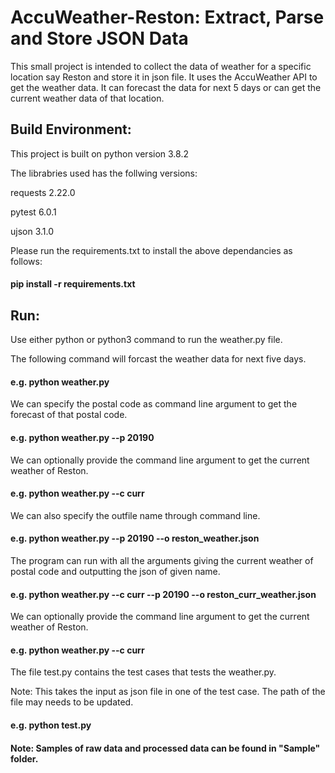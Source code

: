 # AccuWeather-Reston: Extract, Parse and Store JSON Data

This small project is intended to collect the data of weather for a specific location say Reston and store it in json file.  It uses the AccuWeather API to get the weather data. It can forecast the data for next 5 days or can get the current weather data of that location.

## Build Environment:

This project is built on python version 3.8.2

The librabries used has the follwing versions:

requests 2.22.0

pytest 6.0.1

ujson 3.1.0

Please run the requirements.txt to install the above dependancies as follows:

#### pip install -r requirements.txt 


## Run:

Use either python or python3 command to run the weather.py file. 

The following command will forcast the weather data for next five days.

#### e.g. python weather.py

We can specify the postal code as command line argument to get the forecast of that postal code.

#### e.g. python weather.py --p 20190

We can optionally provide the command line argument to get the current weather of Reston.

#### e.g. python weather.py --c curr

We can also specify the outfile name through command line.

#### e.g. python weather.py --p 20190 --o reston_weather.json

The program can run with all the arguments giving the current weather of postal code and outputting the json of given name.

#### e.g. python weather.py --c curr --p 20190 --o reston_curr_weather.json


We can optionally provide the command line argument to get the current weather of Reston.

#### e.g. python weather.py --c curr

The file test.py contains the test cases that tests the weather.py.

Note: This takes the input as json file in one of the test case. The path of the file may needs to be updated.

#### e.g. python test.py

#### Note: Samples of raw data and processed data can be found in "Sample" folder.

